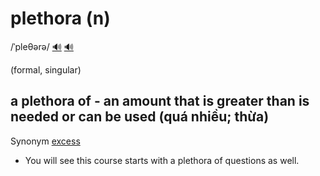 # plethora (n)

/ˈpleθərə/ [🔊](https://www.oxfordlearnersdictionaries.com/media/english/uk_pron/p/ple/pleth/plethora__gb_1.mp3) [🔊](https://www.oxfordlearnersdictionaries.com/media/english/us_pron/p/ple/pleth/plethora__us_1.mp3)

(formal, singular)

## a plethora of - an amount that is greater than is needed or can be used (quá nhiều; thừa)

Synonym [excess]()

- You will see this course starts with a plethora of questions as well.